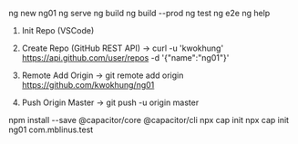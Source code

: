 ng new ng01
ng serve
ng build
ng build --prod
ng test
ng e2e
ng help

1. Init Repo (VSCode)

2. Create Repo (GitHub REST API)
-> curl -u 'kwokhung' https://api.github.com/user/repos -d '{"name":"ng01"}'

3. Remote Add Origin
-> git remote add origin https://github.com/kwokhung/ng01

4. Push Origin Master
-> git push -u origin master

npm install --save @capacitor/core @capacitor/cli
npx cap init
npx cap init ng01 com.mblinus.test
